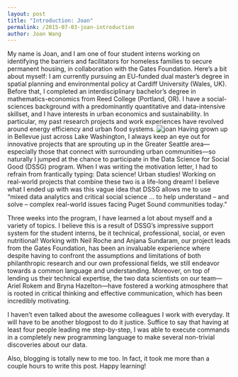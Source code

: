 ```yaml
---
layout: post
title: "Introduction: Joan"
permalink: /2015-07-03-joan-introduction
author: Joan Wang
---
```


My name is Joan, and I am one of four student interns working on identifying the barriers and facilitators for homeless families to secure permanent housing, in collaboration with the Gates Foundation. Here’s a bit about myself: I am currently pursuing an EU-funded dual master’s degree in spatial planning and environmental policy at Cardiff University (Wales, UK). Before that, I completed an interdisciplinary bachelor’s degree in mathematics-economics from Reed College (Portland, OR). I have a social-sciences background with a predominantly quantitative and data-intensive skillset, and I have interests in urban economics and sustainability. In particular, my past research projects and work experiences have revolved around energy efficiency and urban food systems.
![joan](http://uwescience.github.io/DSSG-predicting-permanent-housing/images/joan.jpg)
Having grown up in Bellevue just across Lake Washington, I always keep an eye out for innovative projects that are sprouting up in the Greater Seattle area—especially those that connect with surrounding urban communities—so naturally I jumped at the chance to participate in the Data Science for Social Good (DSSG) program. When I was writing the motivation letter, I had to refrain from frantically typing: Data science! Urban studies! Working on real-world projects that combine these two is a life-long dream!  I believe what I ended up with was this vague idea that DSSG allows me to use “mixed data analytics and critical social science … to help understand – and solve – complex real-world issues facing Puget Sound communities today.”

Three weeks into the program, I have learned a lot about myself and a variety of topics. I believe this is a result of DSSG’s impressive support system for the student interns, be it technical, professional, social, or even nutritional! Working with Neil Roche and Anjana Sundaram, our project leads from the Gates Foundation, has been an invaluable experience where despite having to confront the assumptions and limitations of both philanthropic research and our own professional fields, we still endeavor towards a common language and understanding. Moreover, on top of lending us their technical expertise, the two data scientists on our team—Ariel Rokem and Bryna Hazelton—have fostered a working atmosphere that is rooted in critical thinking and effective communication, which has been incredibly motivating. 

I haven’t even talked about the awesome colleagues I work with everyday. It will have to be another blogpost to do it justice. Suffice to say that having at least four people leading me step-by-step, I was able to execute commands in a completely new programming language to make several non-trivial discoveries about our data.

Also, blogging is totally new to me too. In fact, it took me more than a couple hours to write this post. Happy learning!
